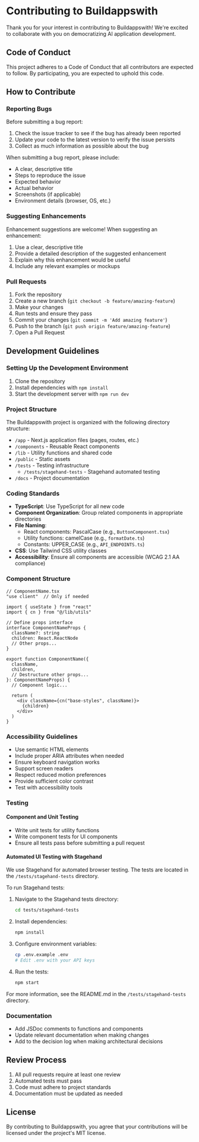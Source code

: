 # Contributing to Buildappswith

Thank you for your interest in contributing to Buildappswith! We're excited to collaborate with you on democratizing AI application development.

## Code of Conduct

This project adheres to a Code of Conduct that all contributors are expected to follow. By participating, you are expected to uphold this code.

## How to Contribute

### Reporting Bugs

Before submitting a bug report:

1. Check the issue tracker to see if the bug has already been reported
2. Update your code to the latest version to verify the issue persists
3. Collect as much information as possible about the bug

When submitting a bug report, please include:

- A clear, descriptive title
- Steps to reproduce the issue
- Expected behavior
- Actual behavior
- Screenshots (if applicable)
- Environment details (browser, OS, etc.)

### Suggesting Enhancements

Enhancement suggestions are welcome! When suggesting an enhancement:

1. Use a clear, descriptive title
2. Provide a detailed description of the suggested enhancement
3. Explain why this enhancement would be useful
4. Include any relevant examples or mockups

### Pull Requests

1. Fork the repository
2. Create a new branch (`git checkout -b feature/amazing-feature`)
3. Make your changes
4. Run tests and ensure they pass
5. Commit your changes (`git commit -m 'Add amazing feature'`)
6. Push to the branch (`git push origin feature/amazing-feature`)
7. Open a Pull Request

## Development Guidelines

### Setting Up the Development Environment

1. Clone the repository
2. Install dependencies with `npm install`
3. Start the development server with `npm run dev`

### Project Structure

The Buildappswith project is organized with the following directory structure:

- `/app` - Next.js application files (pages, routes, etc.)
- `/components` - Reusable React components
- `/lib` - Utility functions and shared code
- `/public` - Static assets
- `/tests` - Testing infrastructure
  - `/tests/stagehand-tests` - Stagehand automated testing
- `/docs` - Project documentation

### Coding Standards

- **TypeScript**: Use TypeScript for all new code
- **Component Organization**: Group related components in appropriate directories
- **File Naming**:
  - React components: PascalCase (e.g., `ButtonComponent.tsx`)
  - Utility functions: camelCase (e.g., `formatDate.ts`)
  - Constants: UPPER_CASE (e.g., `API_ENDPOINTS.ts`)
- **CSS**: Use Tailwind CSS utility classes
- **Accessibility**: Ensure all components are accessible (WCAG 2.1 AA compliance)

### Component Structure

```tsx
// ComponentName.tsx
"use client"  // Only if needed

import { useState } from "react"
import { cn } from "@/lib/utils"

// Define props interface
interface ComponentNameProps {
  className?: string
  children: React.ReactNode
  // Other props...
}

export function ComponentName({
  className,
  children,
  // Destructure other props...
}: ComponentNameProps) {
  // Component logic...
  
  return (
    <div className={cn("base-styles", className)}>
      {children}
    </div>
  )
}
```

### Accessibility Guidelines

- Use semantic HTML elements
- Include proper ARIA attributes when needed
- Ensure keyboard navigation works
- Support screen readers
- Respect reduced motion preferences
- Provide sufficient color contrast
- Test with accessibility tools

### Testing

#### Component and Unit Testing

- Write unit tests for utility functions
- Write component tests for UI components
- Ensure all tests pass before submitting a pull request

#### Automated UI Testing with Stagehand

We use Stagehand for automated browser testing. The tests are located in the `/tests/stagehand-tests` directory.

To run Stagehand tests:

1. Navigate to the Stagehand tests directory:
   ```bash
   cd tests/stagehand-tests
   ```

2. Install dependencies:
   ```bash
   npm install
   ```

3. Configure environment variables:
   ```bash
   cp .env.example .env
   # Edit .env with your API keys
   ```

4. Run the tests:
   ```bash
   npm start
   ```

For more information, see the README.md in the `/tests/stagehand-tests` directory.

### Documentation

- Add JSDoc comments to functions and components
- Update relevant documentation when making changes
- Add to the decision log when making architectural decisions

## Review Process

1. All pull requests require at least one review
2. Automated tests must pass
3. Code must adhere to project standards
4. Documentation must be updated as needed

## License

By contributing to Buildappswith, you agree that your contributions will be licensed under the project's MIT license.